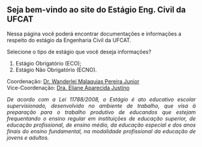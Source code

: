 ## Seja bem-vindo ao site do Estágio Eng. Civil da UFCAT

Nessa página você poderá encontrar documentações e informações a respeito do estágio da Engenharia Civil da UFCAT. 

Selecione o tipo de estágio que você deseja informações?

1. Estágio Obrigatório (ECO);
2. Estágio Não Obrigatório (ECNO).

Coordenação: [Dr. Wanderlei Malaquias Pereira Junior](http://lattes.cnpq.br/2268506213083114)  
Vice-Coordenação: [Dra. Eliane Aparecida Justino](http://lattes.cnpq.br/6366855147494701)  

<p align="justify"><i>De acordo com a Lei 11788/2008, o Estágio é ato educativo escolar supervisionado, desenvolvido no ambiente de trabalho, que visa à preparação para o trabalho produtivo de educandos que estejam frequentando o ensino regular em instituições de educação superior, de educação profissional, de ensino médio, da educação especial e dos anos finais do ensino fundamental, na modalidade profissional da educação de jovens e adultos.</i></p>
